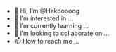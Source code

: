 - 👋 Hi, I’m @Hakdoooog
- 👀 I’m interested in ...
- 🌱 I’m currently learning ...
- 💞️ I’m looking to collaborate on ...
- 📫 How to reach me ...

<!---
Hakdoooog/Hakdoooog is a ✨ special ✨ repository because its `README.md` (this file) appears on your GitHub profile.
You can click the Preview link to take a look at your changes.
--->
